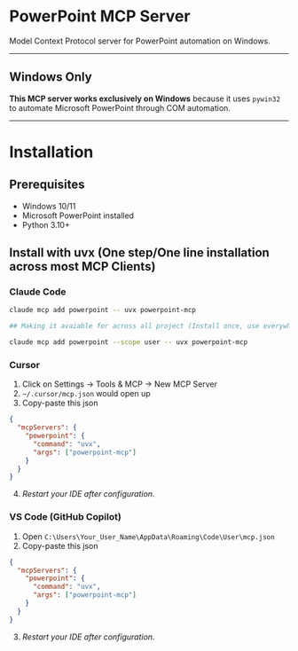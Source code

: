 # PowerPoint MCP Server

Model Context Protocol server for PowerPoint automation on Windows.

---

## Windows Only

**This MCP server works exclusively on Windows** because it uses `pywin32` to automate Microsoft PowerPoint through COM automation.

---

# Installation

## Prerequisites
- Windows 10/11
- Microsoft PowerPoint installed
- Python 3.10+

## Install with uvx (One step/One line installation across most MCP Clients)

### Claude Code
```bash
claude mcp add powerpoint -- uvx powerpoint-mcp

## Making it avaiable for across all project (Install once, use everywhere)

claude mcp add powerpoint --scope user -- uvx powerpoint-mcp
```

### Cursor
1) Click on Settings -> Tools & MCP -> New MCP Server
2) `~/.cursor/mcp.json` would open up
3) Copy-paste this json
```json
{
  "mcpServers": {
    "powerpoint": {
      "command": "uvx",
      "args": ["powerpoint-mcp"]
    }
  }
}
```
4) *Restart your IDE after configuration.*


### VS Code (GitHub Copilot)
1) Open `C:\Users\Your_User_Name\AppData\Roaming\Code\User\mcp.json`
2) Copy-paste this json
```json
{
  "mcpServers": {
    "powerpoint": {
      "command": "uvx",
      "args": ["powerpoint-mcp"]
    }
  }
}
```
3) *Restart your IDE after configuration.*
